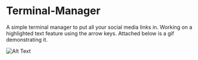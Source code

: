 # Terminal-Manager
A simple terminal manager to put all your social media links in. Working on a highlighted text feature using the arrow keys. Attached below is a gif demonstrating it.

![Alt Text](https://media.giphy.com/media/ENXQp6tpauZNB0WeN4/giphy.gif)
